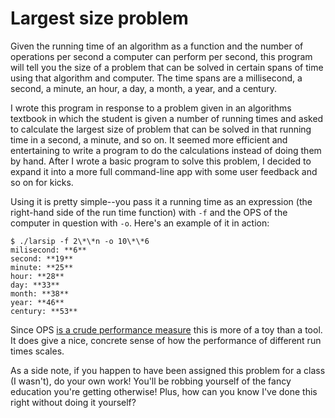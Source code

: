 # Largest size problem

Given the running time of an algorithm as a function and the number of operations per second a computer can perform per second, this program will tell you the size of a problem that can be solved in certain spans of time using that algorithm and computer. The time spans are a millisecond, a second, a minute, an hour, a day, a month, a year, and a century.

I wrote this program in response to a problem given in an algorithms textbook in which the student is given a number of running times and asked to calculate the largest size of problem that can be solved in that running time in a second, a minute, and so on. It seemed more efficient and entertaining to write a program to do the calculations instead of doing them by hand. After I wrote a basic program to solve this problem, I decided to expand it into a more full command-line app with some user feedback and so on for kicks.

Using it is pretty simple--you pass it a running time as an expression (the right-hand side of the run time function) with `-f` and the OPS of the computer in question with `-o`. Here's an example of it in action:

    $ ./larsip -f 2\*\*n -o 10\*\*6
    milisecond: **6**
    second: **19**
    minute: **25**
    hour: **28**
    day: **33**
    month: **38**
    year: **46**
    century: **53**

Since OPS [is a crude performance measure](http://en.wikipedia.org/wiki/Instructions_per_second) this is more of a toy than a tool. It does give a nice, concrete sense of how the performance of different run times scales.

As a side note, if you happen to have been assigned this problem for a class (I wasn't), do your own work! You'll be robbing yourself of the fancy education you're getting otherwise! Plus, how can you know I've done this right without doing it yourself?
